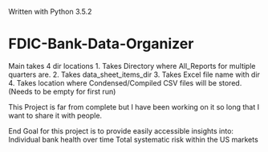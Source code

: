 Written with Python 3.5.2

# FDIC-Bank-Data-Organizer
Main takes 4 dir locations
        1. Takes Directory where All_Reports for multiple quarters are.
        2. Takes data_sheet_items_dir
        3. Takes Excel file name with dir
        4. Takes location where Condensed/Compiled CSV files will be stored. (Needs to be empty for first run)

This Project is far from complete but I have been working on it so long that I want to share it with people. 

End Goal for this project is to provide easily accessible insights into: 
  Individual bank health over time
  Total systematic risk within the US markets
